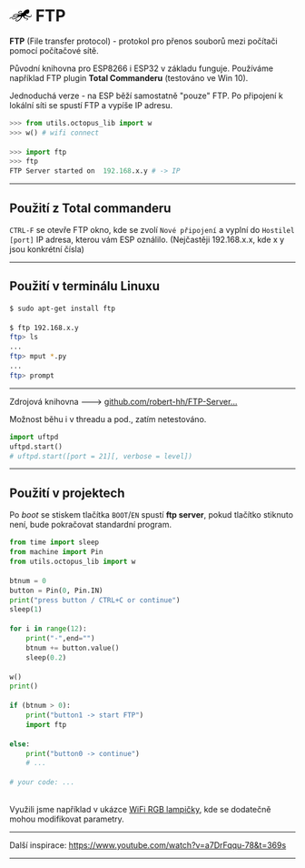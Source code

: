 # ![logo](img/logo_small.png) FTP


**FTP** (File transfer protocol) - protokol pro přenos souborů mezi počítači pomocí počítačové sítě.

Původní knihovna pro ESP8266 i ESP32 v základu funguje. 
Používáme například FTP plugin **Total Commanderu** (testováno ve Win 10).

Jednoduchá verze - na ESP běží samostatně "pouze" FTP. Po připojení k lokální síti se spustí FTP a vypíše IP adresu.


```python
>>> from utils.octopus_lib import w
>>> w() # wifi connect

>>> import ftp
>>> ftp
FTP Server started on  192.168.x.y # -> IP

```

---

## Použití z Total commanderu

`CTRL-F` se otevře FTP okno, kde se zvolí `Nové připojení` a vyplní do `Hostilel [port]` IP adresa, kterou vám ESP oználilo.
(Nejčastěji 192.168.x.x, kde x y jsou konkrétní čísla)

---

## Použití v terminálu Linuxu

```bash
$ sudo apt-get install ftp

$ ftp 192.168.x.y
ftp> ls
...
ftp> mput *.py
...
ftp> prompt
```

---

Zdrojová knihovna 🡒 [github.com/robert-hh/FTP-Server...](https://github.com/robert-hh/FTP-Server-for-ESP8266-ESP32-and-PYBD)

Možnost běhu i v threadu a pod., zatím netestováno.

```python
import uftpd
uftpd.start()
# uftpd.start([port = 21][, verbose = level])
```

---


## Použití v projektech

Po *boot* se stiskem tlačítka `BOOT`/`EN` spustí **ftp server**, pokud tlačítko stiknuto není, bude pokračovat standardní program.

```python
from time import sleep
from machine import Pin
from utils.octopus_lib import w

btnum = 0
button = Pin(0, Pin.IN)
print("press button / CTRL+C or continue")
sleep(1)

for i in range(12):
    print("-",end="")
    btnum += button.value()
    sleep(0.2)

w()
print()

if (btnum > 0):
    print("button1 -> start FTP")
    import ftp 
    
else:
    print("button0 -> continue")
    # ...

# your code: ...
    
```

Využili jsme například v ukázce [WiFi RGB lampičky](https://github.com/octopusengine/octopuslab/blob/master/projects/webserver1/main-www-rgb.py), kde se dodatečně mohou modifikovat parametry.

---

Další inspirace:
https://www.youtube.com/watch?v=a7DrFqqu-78&t=369s

---

